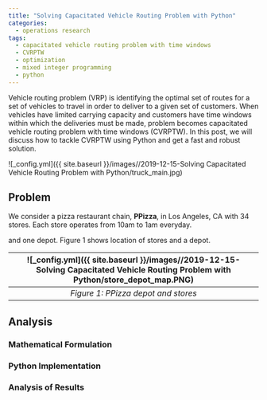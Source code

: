 ```yaml
---
title: "Solving Capacitated Vehicle Routing Problem with Python"
categories:
  - operations research
tags:
  - capacitated vehicle routing problem with time windows
  - CVRPTW
  - optimization
  - mixed integer programming
  - python
--- 
```


Vehicle routing problem (VRP) is identifying the optimal set of routes for a set of 
vehicles to travel in order to deliver to a given 
set of customers. When vehicles have limited carrying capacity and 
customers have time windows within which the deliveries must be made, problem becomes
capacitated vehicle routing problem with time windows (CVRPTW). 
In this post, we will discuss how to tackle CVRPTW using Python and 
get a fast and robust solution.

![_config.yml]({{ site.baseurl }}/images//2019-12-15-Solving Capacitated Vehicle Routing Problem with Python/truck_main.jpg)

## Problem 

We consider a pizza restaurant chain, **PPizza**, in Los Angeles, CA with 34 stores. 
Each store operates from 10am to 1am everyday. 
 
 and one depot. 
Figure 1 shows location of stores and a depot.  

| ![_config.yml]({{ site.baseurl }}/images//2019-12-15-Solving Capacitated Vehicle Routing Problem with Python/store_depot_map.PNG) | 
|:--:| 
| *Figure 1: PPizza depot and stores* |

## Analysis

### Mathematical Formulation

### Python Implementation

### Analysis of Results


